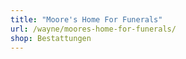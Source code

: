 ```yaml
---
title: "Moore's Home For Funerals"
url: /wayne/moores-home-for-funerals/
shop: Bestattungen
---
```

